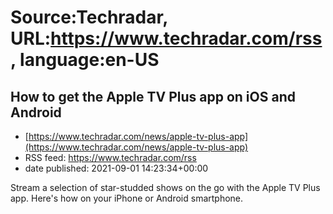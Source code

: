 # Source:Techradar, URL:https://www.techradar.com/rss, language:en-US

## How to get the Apple TV Plus app on iOS and Android
 - [https://www.techradar.com/news/apple-tv-plus-app](https://www.techradar.com/news/apple-tv-plus-app)
 - RSS feed: https://www.techradar.com/rss
 - date published: 2021-09-01 14:23:34+00:00

Stream a selection of star-studded shows on the go with the Apple TV Plus app. Here's how on your iPhone or Android smartphone.

